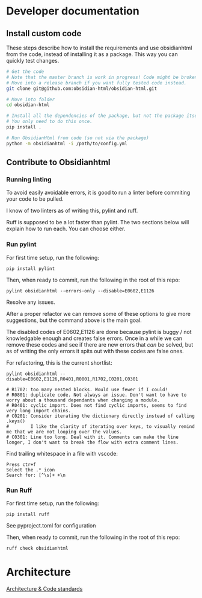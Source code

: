 # Developer documentation
## Install custom code
These steps describe how to install the requirements and use obsidianhtml from the code, instead of installing it as a package. This way you can quickly test changes.

``` bash
# Get the code
# Note that the master branch is work in progress! Code might be broken. 
# Move into a release branch if you want fully tested code instead.
git clone git@github.com:obsidian-html/obsidian-html.git

# Move into folder
cd obsidian-html

# Install all the dependencies of the package, but not the package itself.
# You only need to do this once.
pip install .

# Run ObsidianHtml from code (so not via the package)
python -m obsidianhtml -i /path/to/config.yml
```

## Contribute to Obsidianhtml
### Running linting
To avoid easily avoidable errors, it is good to run a linter before commiting your code to be pulled.

I know of two linters as of writing this, pylint and ruff.

Ruff is supposed to be a lot faster than pylint. The two sections below will explain how to run each.
You can choose either.

### Run pylint

For first time setup, run the following:
``` shell
pip install pylint
```

Then, when ready to commit, run the following in the root of this repo:
``` shell
pylint obsidianhtml --errors-only --disable=E0602,E1126
```

Resolve any issues. 

After a proper refactor we can remove some of these options to give more suggestions, but the command above is the main goal.

The disabled codes of E0602,E1126 are done because pylint is buggy / not knowledgable enough and creates false errors. Once in a while we can remove these codes and see if there are
new errors that *can* be solved, but as of writing the only errors it spits out with these codes are false ones.

For refactoring, this is the current shortlist:

``` shell
pylint obsidianhtml --disable=E0602,E1126,R0401,R0801,R1702,C0201,C0301

# R1702: too many nested blocks. Would use fewer if I could!
# R0801: duplicate code. Not always an issue. Don't want to have to worry about a thousand dependants when changing a module.
# R0401: cyclic import. Does not find cyclic imports, seems to find very long import chains.
# C0201: Consider iterating the dictionary directly instead of calling .keys()
#        I like the clarity of iterating over keys, to visually remind me that we are not looping over the values.
# C0301: Line too long. Deal with it. Comments can make the line longer, I don't want to break the flow with extra comment lines.
```

Find trailing whitespace in a file with vscode:
``` 
Press ctr+f
Select the .* icon
Search for: [^\s]+ +\n
```

### Run Ruff

For first time setup, run the following:
``` shell
pip install ruff
```

See pyproject.toml for configuration

Then, when ready to commit, run the following in the root of this repo:
``` shell
ruff check obsidianhtml  
```

# Architecture
[Architecture & Code standards](architecture.md)
